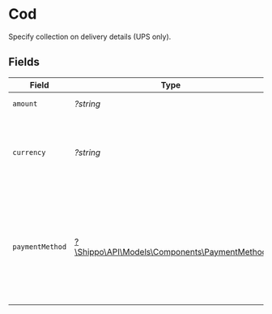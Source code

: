 # Cod

Specify collection on delivery details (UPS only).


## Fields

| Field                                                                                                                                                                                                                                            | Type                                                                                                                                                                                                                                             | Required                                                                                                                                                                                                                                         | Description                                                                                                                                                                                                                                      | Example                                                                                                                                                                                                                                          |
| ------------------------------------------------------------------------------------------------------------------------------------------------------------------------------------------------------------------------------------------------ | ------------------------------------------------------------------------------------------------------------------------------------------------------------------------------------------------------------------------------------------------ | ------------------------------------------------------------------------------------------------------------------------------------------------------------------------------------------------------------------------------------------------ | ------------------------------------------------------------------------------------------------------------------------------------------------------------------------------------------------------------------------------------------------ | ------------------------------------------------------------------------------------------------------------------------------------------------------------------------------------------------------------------------------------------------ |
| `amount`                                                                                                                                                                                                                                         | *?string*                                                                                                                                                                                                                                        | :heavy_minus_sign:                                                                                                                                                                                                                               | Amount to be collected.                                                                                                                                                                                                                          | 5.5                                                                                                                                                                                                                                              |
| `currency`                                                                                                                                                                                                                                       | *?string*                                                                                                                                                                                                                                        | :heavy_minus_sign:                                                                                                                                                                                                                               | Currency for the amount to be collected. Currently only USD is supported for UPS.                                                                                                                                                                | USD                                                                                                                                                                                                                                              |
| `paymentMethod`                                                                                                                                                                                                                                  | [?\Shippo\API\Models\Components\PaymentMethod](../../Models/Components/PaymentMethod.md)                                                                                                                                                         | :heavy_minus_sign:                                                                                                                                                                                                                               | Secured funds include money orders, certified cheques and others (see <br/><a href="https://www.ups.com/content/us/en/shipping/time/service/value_added/cod.html">UPS</a> for details). <br/>If no payment_method inputted the value defaults to "ANY".) | CASH                                                                                                                                                                                                                                             |